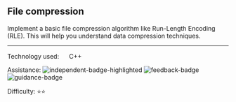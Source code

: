 ## File compression
Implement a basic file compression algorithm like Run-Length Encoding (RLE). This will help you understand data compression techniques.

<hr>

Technology used: <img src="https://github.com/user-attachments/assets/22ec92c6-2db2-4d7b-b667-404f3f25a757" height="15" width="15" valign="center"> C++

Assistance: ![independent-badge-highlighted](https://img.shields.io/badge/Independent-53a8c9)
![feedback-badge](https://img.shields.io/badge/Feedback-32383b)
![guidance-badge](https://img.shields.io/badge/Guidance-32383b)

Difficulty: ⭐⭐
